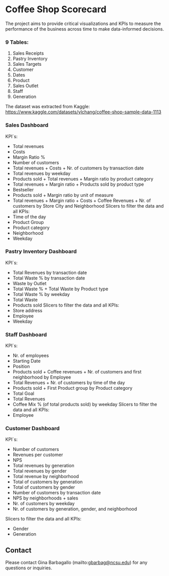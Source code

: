 # Coffee Shop Scorecard
The project aims to provide critical visualizations and KPIs to measure the performance of the business across time to make data-informed decisions.

###  9 Tables:
1. Sales Receipts
2. Pastry Inventory
3. Sales Targets
4. Customer
5. Dates
6. Product
7. Sales Outlet
8. Staff
9. Generation

The dataset was extracted from Kaggle: https://www.kaggle.com/datasets/ylchang/coffee-shop-sample-data-1113

### Sales Dashboard
KPI´s:
- Total revenues
- Costs
- Margin Ratio %
- Number of customers
- Total revenues + Costs + Nr. of customers by transaction date
- Total revenues by weekday
- Products sold + Total revenues + Margin ratio by product category
- Total revenues + Margin ratio + Products sold by product type
- Bestseller
- Products sold + Margin ratio by unit of measure
- Total revenues + Margin ratio + Costs + Coffee Revenues + Nr. of customers
by Store City and Neighborhood
Slicers to filter the data and all KPIs:
- Time of the day
- Product Group
- Product category
- Neighborhood
- Weekday

### Pastry Inventory Dashboard
KPI´s:
- Total Revenues by transaction date
- Total Waste % by transaction date
- Waste by Outlet
- Total Waste % + Total Waste by Product type
- Total Waste % by weekday
- Total Waste
- Products sold
Slicers to filter the data and all KPIs:
- Store address
- Employee
- Weekday

### Staff Dashboard
KPI´s:
- Nr. of employees
- Starting Date
- Position
- Products sold + Coffee revenues + Nr. of customers and first neighborhood
by Employee
- Total Revenues + Nr. of customers by time of the day
- Products sold + First Product group by Product category
- Total Goal
- Total Revenues
- Coffee Mix % (of total products sold) by weekday
Slicers to filter the data and all KPIs:
- Employee

### Customer Dashboard
KPI´s:
- Number of customers
- Revenues per customer
- NPS
- Total revenues by generation
- Total revenues by gender
- Total revenue by neighborhood
- Total of customers by generation
- Total of customers by gender
- Number of customers by transaction date
- NPS by neighborhoods + sales
- Nr. of customers by weekday
- Nr. of customers by generation, gender, and neighborhood

Slicers to filter the data and all KPIs:
- Gender
- Generation



## Contact

Please contact Gina Barbagallo (mailto:gbarbag@ncsu.edu) for any questions or inquiries.
